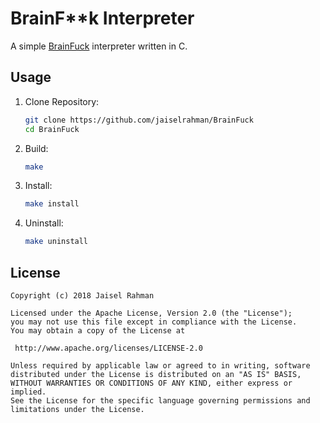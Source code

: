 # BrainF**k Interpreter

A simple [BrainFuck](https://en.wikipedia.org/wiki/Brainfuck) interpreter  written in C.

## Usage

1. Clone Repository:

    ```sh
    git clone https://github.com/jaiselrahman/BrainFuck
    cd BrainFuck
    ```

2. Build:

    ```sh
    make
    ```

3. Install:

    ```sh
    make install
    ```

4. Uninstall:
    ```sh
    make uninstall
    ```

## License

    Copyright (c) 2018 Jaisel Rahman

    Licensed under the Apache License, Version 2.0 (the "License");
    you may not use this file except in compliance with the License.
    You may obtain a copy of the License at

     http://www.apache.org/licenses/LICENSE-2.0

    Unless required by applicable law or agreed to in writing, software
    distributed under the License is distributed on an "AS IS" BASIS,
    WITHOUT WARRANTIES OR CONDITIONS OF ANY KIND, either express or implied.
    See the License for the specific language governing permissions and
    limitations under the License.